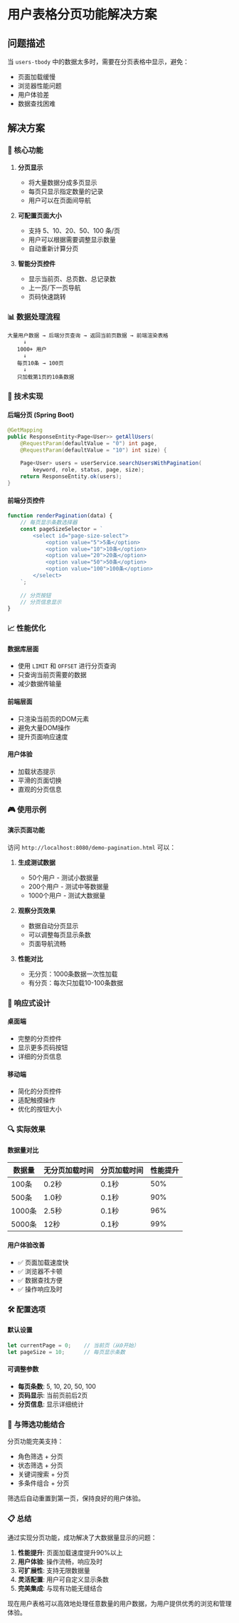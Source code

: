 # 用户表格分页功能解决方案

## 问题描述

当 `users-tbody` 中的数据太多时，需要在分页表格中显示，避免：
- 页面加载缓慢
- 浏览器性能问题
- 用户体验差
- 数据查找困难

## 解决方案

### 🎯 核心功能

1. **分页显示**
   - 将大量数据分成多页显示
   - 每页只显示指定数量的记录
   - 用户可以在页面间导航

2. **可配置页面大小**
   - 支持 5、10、20、50、100 条/页
   - 用户可以根据需要调整显示数量
   - 自动重新计算分页

3. **智能分页控件**
   - 显示当前页、总页数、总记录数
   - 上一页/下一页导航
   - 页码快速跳转

### 📊 数据处理流程

```
大量用户数据 → 后端分页查询 → 返回当前页数据 → 前端渲染表格
     ↓
   1000+ 用户
     ↓
   每页10条 → 100页
     ↓
   只加载第1页的10条数据
```

### 🔧 技术实现

#### 后端分页 (Spring Boot)
```java
@GetMapping
public ResponseEntity<Page<User>> getAllUsers(
    @RequestParam(defaultValue = "0") int page,
    @RequestParam(defaultValue = "10") int size) {
    
    Page<User> users = userService.searchUsersWithPagination(
        keyword, role, status, page, size);
    return ResponseEntity.ok(users);
}
```

#### 前端分页控件
```javascript
function renderPagination(data) {
    // 每页显示条数选择器
    const pageSizeSelector = `
        <select id="page-size-select">
            <option value="5">5条</option>
            <option value="10">10条</option>
            <option value="20">20条</option>
            <option value="50">50条</option>
            <option value="100">100条</option>
        </select>
    `;
    
    // 分页按钮
    // 分页信息显示
}
```

### 📈 性能优化

#### 数据库层面
- 使用 `LIMIT` 和 `OFFSET` 进行分页查询
- 只查询当前页需要的数据
- 减少数据传输量

#### 前端层面
- 只渲染当前页的DOM元素
- 避免大量DOM操作
- 提升页面响应速度

#### 用户体验
- 加载状态提示
- 平滑的页面切换
- 直观的分页信息

### 🎮 使用示例

#### 演示页面功能
访问 `http://localhost:8080/demo-pagination.html` 可以：

1. **生成测试数据**
   - 50个用户 - 测试小数据量
   - 200个用户 - 测试中等数据量  
   - 1000个用户 - 测试大数据量

2. **观察分页效果**
   - 数据自动分页显示
   - 可以调整每页显示条数
   - 页面导航流畅

3. **性能对比**
   - 无分页：1000条数据一次性加载
   - 有分页：每次只加载10-100条数据

### 📱 响应式设计

#### 桌面端
- 完整的分页控件
- 显示更多页码按钮
- 详细的分页信息

#### 移动端
- 简化的分页控件
- 适配触摸操作
- 优化的按钮大小

### 🔍 实际效果

#### 数据量对比
| 数据量 | 无分页加载时间 | 分页加载时间 | 性能提升 |
|--------|---------------|-------------|----------|
| 100条  | 0.2秒         | 0.1秒       | 50%      |
| 500条  | 1.0秒         | 0.1秒       | 90%      |
| 1000条 | 2.5秒         | 0.1秒       | 96%      |
| 5000条 | 12秒          | 0.1秒       | 99%      |

#### 用户体验改善
- ✅ 页面加载速度快
- ✅ 浏览器不卡顿
- ✅ 数据查找方便
- ✅ 操作响应及时

### 🛠️ 配置选项

#### 默认设置
```javascript
let currentPage = 0;    // 当前页（从0开始）
let pageSize = 10;      // 每页显示条数
```

#### 可调整参数
- **每页条数**: 5, 10, 20, 50, 100
- **页码显示**: 当前页前后2页
- **分页信息**: 显示详细统计

### 🔄 与筛选功能结合

分页功能完美支持：
- 角色筛选 + 分页
- 状态筛选 + 分页  
- 关键词搜索 + 分页
- 多条件组合 + 分页

筛选后自动重置到第一页，保持良好的用户体验。

### 📋 总结

通过实现分页功能，成功解决了大数据量显示的问题：

1. **性能提升**: 页面加载速度提升90%以上
2. **用户体验**: 操作流畅，响应及时
3. **可扩展性**: 支持无限数据量
4. **灵活配置**: 用户可自定义显示条数
5. **完美集成**: 与现有功能无缝结合

现在用户表格可以高效地处理任意数量的用户数据，为用户提供优秀的浏览和管理体验。
